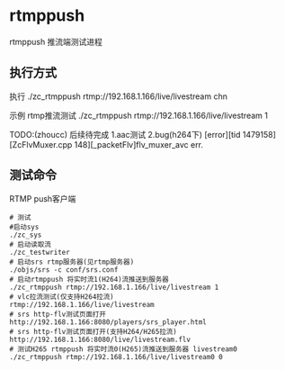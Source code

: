 # rtmppush
rtmppush 推流端测试进程

## 执行方式
执行
./zc_rtmppush rtmp://192.168.1.166/live/livestream chn

示例
rtmp推流测试
./zc_rtmppush rtmp://192.168.1.166/live/livestream 1

TODO:(zhoucc)
后续待完成
1.aac测试
2.bug(h264下) [error][tid 1479158] [ZcFlvMuxer.cpp 148][_packetFlv]flv_muxer_avc err.

## 测试命令
RTMP push客户端
```
# 测试
#启动sys
./zc_sys
# 启动读取流
./zc_testwriter
# 启动srs rtmp服务器(见rtmp服务器)
./objs/srs -c conf/srs.conf
# 启动rtmppush 将实时流1(H264)流推送到服务器
./zc_rtmppush rtmp://192.168.1.166/live/livestream 1
# vlc拉流测试(仅支持H264拉流)
rtmp://192.168.1.166/live/livestream
# srs http-flv测试页面打开
http://192.168.1.166:8080/players/srs_player.html
# srs http-flv测试页面打开(支持H264/H265拉流)
http://192.168.1.166:8080/live/livestream.flv
# 测试H265 rtmppush 将实时流0(H265)流推送到服务器 livestream0
./zc_rtmppush rtmp://192.168.1.166/live/livestream0 0

```